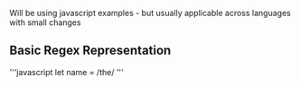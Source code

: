 Will be using javascript examples - but usually applicable across languages with small changes

## Basic Regex Representation
  '''javascript
  let name = /the/
  '''
  
